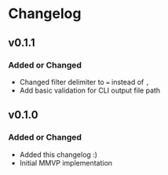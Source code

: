 # Changelog

## v0.1.1

### Added or Changed

- Changed filter delimiter to `=` instead of `,`
- Add basic validation for CLI output file path

## v0.1.0

### Added or Changed

- Added this changelog :)
- Initial MMVP implementation
